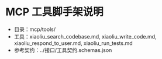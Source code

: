 # MCP 工具脚手架说明

- 目录：mcp/tools/
- 工具：xiaoliu_search_codebase.md, xiaoliu_write_code.md, xiaoliu_respond_to_user.md, xiaoliu_run_tests.md
- 参考契约：../接口/工具契约.schemas.json
